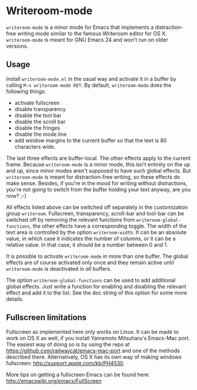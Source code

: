 # Writeroom-mode #

`writeroom-mode` is a minor mode for Emacs that implements a distraction-free writing mode similar to the famous Writeroom editor for OS X. `writeroom-mode` is meant for GNU Emacs 24 and won't run on older versions.

## Usage ##

Install `writeroom-mode.el` in the usual way and activate it in a buffer by calling `M-x writeroom-mode RET`. By default, `writeroom-mode` does the following things:

* activate fullscreen
* disable transparency
* disable the tool bar
* disable the scroll bar
* disable the fringes
* disable the mode line
* add window margins to the current buffer so that the text is 80 characters wide.

The last three effects are buffer-local. The other effects apply to the current frame. Because `writeroom-mode` is a minor mode, this isn't entirely on the up and up, since minor modes aren't supposed to have such global effects. But `writeroom-mode` is meant for distraction-free writing, so these effects do make sense. Besides, if you're in the mood for writing without distractions, you're not going to switch from the buffer holding your text anyway, are you now? ;-)

All effects listed above can be switched off separately in the customization group `writeroom`. Fullscreen, transparency, scroll-bar and tool-bar can be switched off by removing the relevant functions from `writeroom-global-functions`, the other effects have a corresponding toggle. The width of the text area is controlled by the option `writeroom-width`. It can be an absolute value, in which case it indicates the number of columns, or it can be a relative value. In that case, it should be a number between 0 and 1.

It is possible to activate `writeroom-mode` in more than one buffer. The global effects are of course activated only once and they remain active until `writeroom-mode` is deactivated in *all* buffers.

The option `writeroom-global-functions` can be used to add additional global effects. Just write a function for enabling and disabling the relevant effect and add it to the list. See the doc string of this option for some more details.

## Fullscreen limitations ##

Fullscreen as implemented here only works on Linux. It can be made to work on OS X as well, if you install Yamamoto Mitsuharu's Emacs-Mac port. The easiest way of doing so is by using the repo at <https://github.com/railwaycat/emacs-mac-port> and one of the methods described there. Alternatively, OS X has its own way of making windows fullscreen: <http://support.apple.com/kb/PH4530>.

More tips on getting a fullscreen Emacs can be found here: <http://emacswiki.org/emacs/FullScreen>
